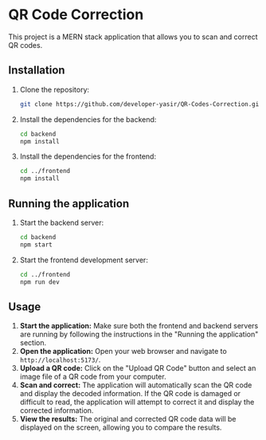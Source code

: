 # QR Code Correction

This project is a MERN stack application that allows you to scan and correct QR codes.

## Installation

1.  Clone the repository:
    ```bash
    git clone https://github.com/developer-yasir/QR-Codes-Correction.git
    ```
2.  Install the dependencies for the backend:
    ```bash
    cd backend
    npm install
    ```
3.  Install the dependencies for the frontend:
    ```bash
    cd ../frontend
    npm install
    ```

## Running the application

1.  Start the backend server:
    ```bash
    cd backend
    npm start
    ```
2.  Start the frontend development server:
    ```bash
    cd ../frontend
    npm run dev
    ```

## Usage

1.  **Start the application:** Make sure both the frontend and backend servers are running by following the instructions in the "Running the application" section.
2.  **Open the application:** Open your web browser and navigate to `http://localhost:5173/`.
3.  **Upload a QR code:** Click on the "Upload QR Code" button and select an image file of a QR code from your computer.
4.  **Scan and correct:** The application will automatically scan the QR code and display the decoded information. If the QR code is damaged or difficult to read, the application will attempt to correct it and display the corrected information.
5.  **View the results:** The original and corrected QR code data will be displayed on the screen, allowing you to compare the results.
